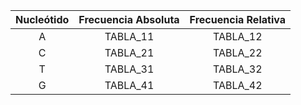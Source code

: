 | Nucleótido | Frecuencia Absoluta | Frecuencia Relativa  |
| :-----: |:-----:| :-----: |
| A | TABLA_11  |  TABLA_12 |
| C | TABLA_21  |  TABLA_22 |
| T | TABLA_31  |  TABLA_32 |
| G | TABLA_41  |  TABLA_42 |

